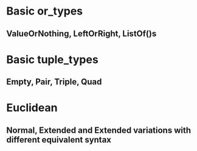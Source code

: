 # Basic or\_types
## ValueOrNothing, LeftOrRight, ListOf()s
# Basic tuple\_types
## Empty, Pair, Triple, Quad
# Euclidean
## Normal, Extended and Extended variations with different equivalent syntax
